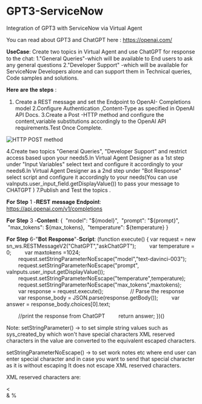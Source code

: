 # GPT3-ServiceNow
Integration of GPT3 with ServiceNow via Virtual Agent

You can read about GPT3 and ChatGPT here : https://openai.com/

𝐔𝐬𝐞𝐂𝐚𝐬𝐞:
Create two topics in Virtual Agent and use ChatGPT for response to the chat:
1."General Queries"-which will be available to End users to ask any general questions
2."Developer Support" -which will be available for ServiceNow Developers alone and can support them in Technical queries, Code samples and solutions.

𝐇𝐞𝐫𝐞 𝐚𝐫𝐞 𝐭𝐡𝐞 𝐬𝐭𝐞𝐩𝐬 :
1. Create a REST message and set the Endpoint to OpenAI- Completions model
2.Configure Authentication ,Content-Type as specified in OpenAI API Docs.
3.Create a Post -HTTP method and configure the content,variable substitutions accordingly to the OpenAI API requirements.Test Once Complete.

![HTTP POST method](https://user-images.githubusercontent.com/103847014/213175118-f1317861-3db7-44d5-bb86-8d792f93d422.png)

4.Create two topics "General Queries", "Developer Support" and restrict access based upon your needs5.In Virtual Agent Designer as a 1st step under "Input Variables" select text and configure it accordingly to your needs6.In Virtual Agent Designer as a 2nd step under "Bot Response" select script and configure it accordingly to your needs(You can use vaInputs.user_input_field.getDisplayValue()) to pass your message to CHATGPT )
7.Publish and Test the topics .

𝐅𝐨𝐫 𝐒𝐭𝐞𝐩 1 -𝐑𝐄𝐒𝐓 𝐦𝐞𝐬𝐬𝐚𝐠𝐞 𝐄𝐧𝐝𝐩𝐨𝐢𝐧𝐭:  https://api.openai.com/v1/completions

𝐅𝐨𝐫 𝐒𝐭𝐞𝐩 3 -𝐂𝐨𝐧𝐭𝐞𝐧𝐭:
{
 "model": "${model}",
 "prompt": "${prompt}",
 "max_tokens": ${max_tokens},
 "temperature": ${temperature}
}

𝐅𝐨𝐫 𝐒𝐭𝐞𝐩 6-"𝐁𝐨𝐭 𝐑𝐞𝐬𝐩𝐨𝐧𝐬𝐞"-𝐒𝐜𝐫𝐢𝐩𝐭:
(function execute() {
var request = new sn_ws.RESTMessageV2("ChatGPT","askChatGPT");
        var temperature = 0;
        var maxtokens =1024;
        request.setStringParameterNoEscape("model","text-davinci-003");
        request.setStringParameterNoEscape("prompt", vaInputs.user_input.getDisplayValue());
        request.setStringParameterNoEscape("temperature",temperature);
        request.setStringParameterNoEscape("max_tokens",maxtokens);
        var response = request.execute();
        
        // Parse the response
        var response_body = JSON.parse(response.getBody());
        var answer = response_body.choices[0].text;
        
        //print the response from ChatGPT
        return answer;
})()

Note:
setStringParameter() -> to set simple string values such as sys_created_by which won't have special characters
XML reserved characters in the value are converted to the equivalent escaped characters.

setStringParameterNoEscape() -> to set work notes etc where end user can enter special character and in case you want to send that special character as it is without escaping
It does not escape XML reserved characters.

XML reserved characters are: 
> 
<  
&
%  
